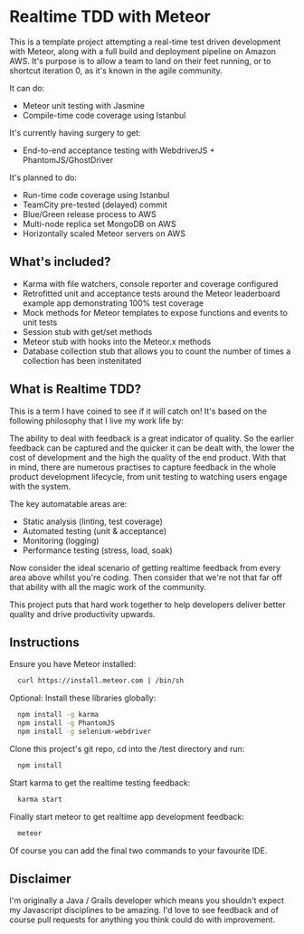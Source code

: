 Realtime TDD with Meteor
========================
This is a template project attempting a real-time test driven development with Meteor, along with a full build and
deployment pipeline on Amazon AWS. It's purpose is to allow a team to land on their feet running, or to shortcut
iteration 0, as it's known in the agile community.

It can do:
* Meteor unit testing with Jasmine
* Compile-time code coverage using Istanbul

It's currently having surgery to get:
* End-to-end acceptance testing with WebdriverJS + PhantomJS/GhostDriver

It's planned to do:
* Run-time code coverage using Istanbul
* TeamCity pre-tested (delayed) commit
* Blue/Green release process to AWS
* Multi-node replica set MongoDB on AWS
* Horizontally scaled Meteor servers on AWS

What's included?
----------------
* Karma with file watchers, console reporter and coverage configured
* Retrofitted unit and acceptance tests around the Meteor leaderboard example app demonstrating 100% test coverage
* Mock methods for Meteor templates to expose functions and events to unit tests
* Session stub with get/set methods
* Meteor stub with hooks into the Meteor.x methods
* Database collection stub that allows you to count the number of times a collection has been instenitated

What is Realtime TDD?
---------------------
This is a term I have coined to see if it will catch on! It's based on the following philosophy that I live my work life
by:

The ability to deal with feedback is a great indicator of quality. So the earlier feedback can be captured and the
quicker it can be dealt with, the lower the cost of development and the high the quality of the end product. With that
in mind, there are numerous practises to capture feedback in the whole product development lifecycle, from unit testing
to watching users engage with the system.

The key automatable areas are:
* Static analysis (linting, test coverage)
* Automated testing (unit & acceptance)
* Monitoring (logging)
* Performance testing (stress, load, soak)

Now consider the ideal scenario of getting realtime feedback from every area above whilst you're coding. Then consider
that we're not that far off that ability with all the magic work of the community.

This project puts that hard work together to help developers deliver better quality and drive productivity upwards.

Instructions
------------
Ensure you have Meteor installed:
```bash
  curl https://install.meteor.com | /bin/sh
```

Optional: Install these libraries globally:
```bash
  npm install -g karma
  npm install -g PhantomJS
  npm install -g selenium-webdriver
```

Clone this project's git repo, cd into the /test directory and run:
```bash
  npm install
```

Start karma to get the realtime testing feedback:
```bash
  karma start
```

Finally start meteor to get realtime app development feedback:
```bash
  meteor
```

Of course you can add the final two commands to your favourite IDE.

Disclaimer
----------
I'm originally a Java / Grails developer which means you shouldn't expect my Javascript disciplines to be amazing. I'd
love to see feedback and of course pull requests for anything you think could do with improvement.